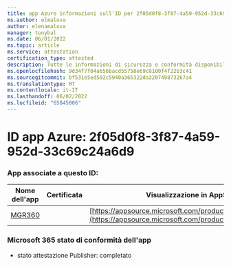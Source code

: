 ```yaml
---
title: app Azure informazioni sull'ID per 2f05d0f8-3f87-4a59-952d-33c69c24a6d9
ms.author: elmalova
author: elenamalova
manager: tonybal
ms.date: 06/01/2022
ms.topic: article
ms.service: attestation
certification_type: attested
description: Tutte le informazioni di sicurezza e conformità disponibili per 2f05d0f8-3f87-4a59-952d-33c69c24a6d9.
ms.openlocfilehash: 9d34f7f04a656bacd55758e69c8100f4f22b3c41
ms.sourcegitcommit: bf531e5ed502c5940a365322da320749873267a4
ms.translationtype: MT
ms.contentlocale: it-IT
ms.lasthandoff: 06/02/2022
ms.locfileid: "65845006"
---
```

# <a name="azure-app-id-2f05d0f8-3f87-4a59-952d-33c69c24a6d9"></a>ID app Azure: 2f05d0f8-3f87-4a59-952d-33c69c24a6d9


### <a name="apps-associated-with-this-id"></a>App associate a questo ID:
| **Nome dell'app** | **Certificata** | **Visualizzazione in AppSource** |
|--------------|---------------|-----------------------|
| [MGR360](../forward/WA200003329.md) |  | [https://appsource.microsoft.com/product/office/WA200003329](https://appsource.microsoft.com/product/office/WA200003329) |

### <a name="microsoft-365-app-compliance-status"></a>Microsoft 365 stato di conformità dell'app
- stato attestazione Publisher: completato
